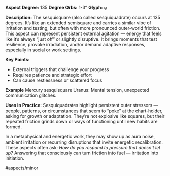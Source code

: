 **Aspect Degree:** 135
**Degree Orbs:** 1-3°
**Glyph:** ⚼

**Description:**
The sesquisquare (also called sesquiquadrate) occurs at 135 degrees. It’s like an extended semisquare and carries a similar vibe of irritation and testing, but often with more pronounced outer-world friction.
This aspect can represent persistent external agitation — energy that feels like it’s always “just off” or slightly disruptive.  It brings moments that test resilience, provoke irradiation, and/or demand adaptive responses, especially in social or work settings.

**Key Points:**
- External triggers that challenge your progress
- Requires patience and strategic effort
- Can cause restlessness or scattered focus

**Example**
Mercury sesquisquare Uranus: Mental tension, unexpected communication glitches. 

**Uses in Practice:**
Sesquiquadrates highlight persistent outer stressors — people, patterns, or circumstances that seem to “poke” at the chart-holder, asking for growth or adaptation.  They’re not explosive like squares, but their repeated friction grinds down or ways of functioning until new habits are formed.

In a metaphysical and energetic work, they may show up as aura noise, ambient irritation or recurring disruptions that invite energetic recalibration.  These aspects often ask: *How do you respond to pressure that doesn’t let up?* Answering that consciously can turn friction into fuel — irritation into initiation.

#aspects/minor 
